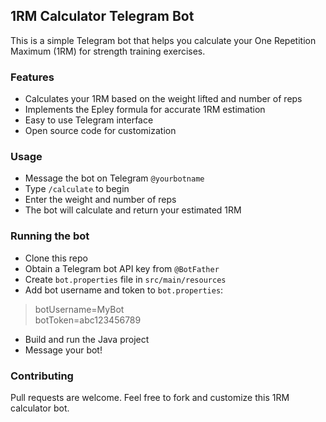 ## 1RM Calculator Telegram Bot
This is a simple Telegram bot that helps you calculate your One Repetition Maximum (1RM) for strength training exercises.

### Features
- Calculates your 1RM based on the weight lifted and number of reps
- Implements the Epley formula for accurate 1RM estimation
- Easy to use Telegram interface
- Open source code for customization

### Usage
- Message the bot on Telegram `@yourbotname`
- Type `/calculate` to begin
- Enter the weight and number of reps
- The bot will calculate and return your estimated 1RM

### Running the bot
- Clone this repo
- Obtain a Telegram bot API key from `@BotFather`
- Create `bot.properties` file in `src/main/resources`
- Add bot username and token to `bot.properties`:

> botUsername=MyBot <br>
> botToken=abc123456789

- Build and run the Java project
- Message your bot!

### Contributing
Pull requests are welcome. Feel free to fork and customize this 1RM calculator bot.